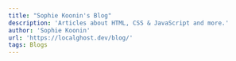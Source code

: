 ```yaml
---
title: "Sophie Koonin's Blog"
description: 'Articles about HTML, CSS & JavaScript and more.'
author: 'Sophie Koonin'
url: 'https://localghost.dev/blog/'
tags: Blogs
---
```

